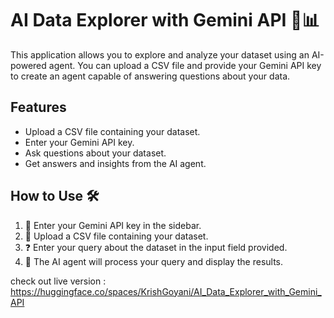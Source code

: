 # AI Data Explorer with Gemini API 🤖📊

This application allows you to explore and analyze your dataset using an AI-powered agent. You can upload a CSV file and provide your Gemini API key to create an agent capable of answering questions about your data.

## Features
- Upload a CSV file containing your dataset.
- Enter your Gemini API key.
- Ask questions about your dataset.
- Get answers and insights from the AI agent.

## How to Use 🛠️
1. 🔑 Enter your Gemini API key in the sidebar.
2. 📁 Upload a CSV file containing your dataset.
3. ❓ Enter your query about the dataset in the input field provided.
4. 🚀 The AI agent will process your query and display the results.


check out live version : https://huggingface.co/spaces/KrishGoyani/AI_Data_Explorer_with_Gemini_API
